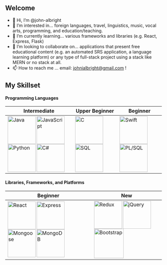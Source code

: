 ## Welcome

- 👋 Hi, I’m @john-albright
- 👀 I’m interested in... foreign languages, travel, linguistics, music, vocal arts, programming, and education/teaching.
- 🌱 I’m currently learning... various frameworks and libraries (e.g. React, Express, Flask)
- 💞️ I’m looking to collaborate on... applications that present free educational content (e.g. an automated SRS application, a language learning platform) or any type of full-stack project using a stack like MERN or no stack at all.
- 📫 How to reach me ... email: johnialbright@gmail.com !

## My Skillset
#### Programming Languages 

Intermediate | Upper Beginner | Beginner
------------ | -------------- | --------
<img align="left" alt="Java" width="90px" src="https://img.icons8.com/color/96/000000/java-coffee-cup-logo--v1.png" /><img align="left" alt="JavaScript" width="90px" src="https://img.icons8.com/color/96/000000/javascript--v1.png" /><img align="left" alt="Python" width="90px" src="https://img.icons8.com/color/96/000000/python--v1.png" /><img align="left" alt="C#" width="90px" src="https://img.icons8.com/color/96/000000/c-sharp-logo.png" /> | <img align="left" alt="C" width="90px" src="https://img.icons8.com/color/96/000000/c-programming.png" /><img align="left" alt="SQL" width="90px" src="https://img.icons8.com/color/96/000000/sql.png" /> | <img align="left" alt="Swift" width="90px" src="https://img.icons8.com/color/96/000000/swift.png" /><img align="left" alt="PL/SQL" width="90px" src="https://store.dimensigon.com/wp-content/uploads/2019/03/pl-sql.png" />

#### Libraries, Frameworks, and Platforms
Beginner | New
-------- | ----
<img align="left" alt="React" width="90px" src="https://img.icons8.com/ultraviolet/120/000000/react--v1.png" /><img align="left" alt="Express" height="90px" src="https://cdn-images-1.medium.com/max/1600/1*d2zLEjERsrs1Rzk_95QU9A.png" /><img align="left" alt="Mongoose" height="90px" src="https://images.opencollective.com/proxy/images?src=https:%2F%2Fopencollective-production.s3-us-west-1.amazonaws.com%2F7a00cdd0-fae4-11e7-ae09-7f36f712693a.png&height=640" /><img align="left" alt="MongoDB" height="90px" src="https://mpng.subpng.com/20190401/zsf/kisspng-mongodb-document-oriented-database-nosql-openshift-web-app-development-servcie-in-dehradun-5ca1b8cb8a0f32.3708278115541024755655.jpg" /> | <img align="left" alt="Redux" width="90px" src="https://img.icons8.com/color/96/000000/redux.png" /><img align="left" alt="jQuery" width="90px" src="https://pluspng.com/img-png/jquery-logo-png-16-16-512.png" /><img align="left" alt="Bootstrap" height="95px" src="https://seeklogo.com/images/B/bootstrap-5-logo-85A1F11F4F-seeklogo.com.png" />

<!---
john-albright/john-albright is a ✨ special ✨ repository because its `README.md` (this file) appears on your GitHub profile.
You can click the Preview link to take a look at your changes.
--->
